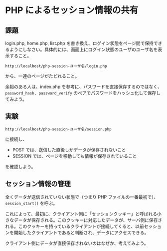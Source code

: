 # PHP によるセッション情報の共有

## 課題

login.php, home.php, list.php を書き換え、ログイン状態をページ間で保持できるようにしなさい。具体的には、画面上にログイン状態のユーザのユーザ名を表示すること。

```
http://localhost/php-session-ユーザ名/login.php
```
から、一連のページがたどれること。

余裕のある人は、index.php を参考に、パスワードを直接保存するのではなく、```password_hash, password_verify``` のペアでパスワードをハッシュ化して保存してみよう。

## 実験

```
http://localhost/php-session-ユーザ名/session.php
```

に接続し、

- POST では、送信した直後しかデータが保存されないこと
- SESSION では、ページを移動しても情報が保存されていること

を確認しよう。

## セッション情報の管理

全くデータが送信されていない状態で（つまり PHP ファイルの一番最初で）、```session_start()``` を呼ぶ。

これによって、最初に、クライアント側に「セッションクッキー」と呼ばれる小さなデータが保存される。このクッキーに対応したデータが、サーバ側に保存される。このクッキーを持っているクライアントが接続してくると、以前セッションを開始したクライアントであると判断され、データにアクセスできる。

クライアント側にデータが直接保存されないのはなぜか、考えてみよう。
